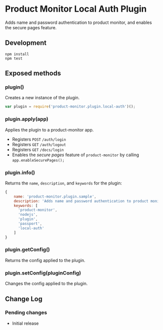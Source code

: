 # Product Monitor Local Auth Plugin
Adds name and password authentication to product monitor, and enables the secure pages feature.

## Development

```
npm install
npm test
```

## Exposed methods
### plugin()
Creates a new instance of the plugin.

```js
var plugin = require('product-monitor.plugin.local-auth')();
```

### plugin.apply(app)
Applies the plugin to a product-monitor app.
- Registers `POST` `/auth/login`
- Registers `GET` `/auth/logout`
- Registers `GET` `/docs/login`
- Enables the _secure pages_ feature of `product-monitor` by calling `app.enableSecurePages();`

### plugin.info()
Returns the `name`, `description`, and `keywords` for the plugin:

```js
{
    name: 'product-monitor.plugin.sample',
    description: 'Adds name and password authentication to product monitor, and enables the secure pages feature',
    keywords: [
      'product-monitor',
      'nodejs',
      'plugin',
      'passport',
      'local-auth'
    ]
}
```

### plugin.getConfig()
Returns the config applied to the plugin.

### plugin.setConfig(pluginConfig)
Changes the config applied to the plugin.

## Change Log
### Pending changes
- Initial release
